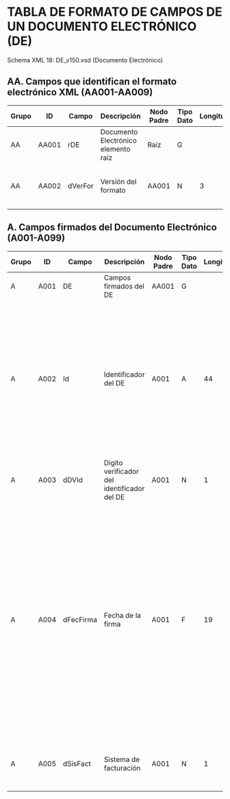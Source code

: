 # TABLA DE FORMATO DE CAMPOS DE UN DOCUMENTO ELECTRÓNICO (DE)
Schema XML 18: DE_v150.xsd (Documento Electrónico)
## AA. Campos que identifican el formato electrónico XML (AA001-AA009)

| Grupo | ID | Campo | Descripción | Nodo Padre | Tipo Dato | Longitud | Ocurrencia | Observaciones |
| --- | --- | --- | --- | --- | --- | --- | --- | --- |
| AA | AA001 | rDE | Documento Electrónico elemento raíz | Raíz | G | | 1-1 | |
| AA | AA002 | dVerFor | Versión del formato | AA001 | N | 3 | 1-1 | Control de versiones <br>Este campo debe contener la versión 150

## A. Campos firmados del Documento Electrónico (A001-A099)

| Grupo | ID | Campo | Descripción | Nodo Padre | Tipo Dato | Longitud | Ocurrencia | Observaciones |
| --- | --- | --- | --- | --- | --- | --- | --- | --- |
| A | A001 | DE | Campos firmados del DE | AA001 |G | | 1-1 | |
| A | A002 | Id | Identificador del DE | A001 | A | 44 | | **Atributo del Tag \<DE>** <br>**NOTA:** Con carácter excepcional cuando un RUC contenga letras para efectos del cálculo del Dígito verificador y la generación del CDC se realizará la conversión de dicha letra por su valor en código ASCI|
| A | A003 |dDVId | Dígito verificador del identificador del DE | A001 | N | 1 | 1-1 | Según algoritmo módulo 11 |
| A | A004 | dFecFirma | Fecha de la firma | A001 | F | 19 | 1-1 | La fecha y hora de la firma digital debe ser anterior a la fecha y hora de transmisión al SIFEN <br>El certificado digital debe estar vigente al momento de la firma digital del DE <br>Fecha y hora en el formato AAAA-MM-DDThh:mm:ss <br>El plazo límite de transmisión del DE al SIFEN para la aprobación normal es de 72 h contadas a partir de la fecha y hora de la firma digital.
| A | A005 | dSisFact | Sistema de facturación | A001 | N | 1 | 1-1 | 1=Sistema de facturación del contribuyente <br>2=SIFEN solución gratuita |
